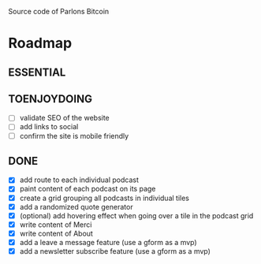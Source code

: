 Source code of Parlons Bitcoin

# Roadmap
## ESSENTIAL

## TOENJOYDOING
- [ ] validate SEO of the website
- [ ] add links to social
- [ ] confirm the site is mobile friendly

## DONE
- [x] add route to each individual podcast
- [x] paint content of each podcast on its page
- [x] create a grid grouping all podcasts in individual tiles
- [x] add a randomized quote generator
- [X] (optional) add hovering effect when going over a tile in the podcast grid
- [x] write content of Merci
- [x] write content of About
- [x] add a leave a message feature (use a gform as a mvp)
- [x] add a newsletter subscribe feature (use a gform as a mvp)
